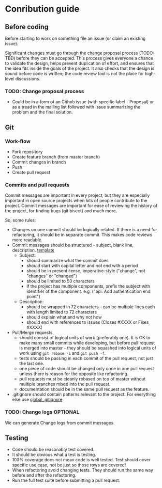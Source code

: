 # Conribution guide

## Before coding


Before starting to work on something file an issue (or claim an existing issue).

Significant changes must go through the change proposal process (TODO: TBD) before they can be accepted.
This process gives everyone a chance to validate the design, helps prevent duplication of effort, and ensures that the idea fits inside the goals of the project. It also checks that the design is sound before code is written; the code review tool is not the place for high-level discussions.

### TODO: Change proposal process

- Could be in a form of an Github issue (with specific label - Proposal) or as a tread in the mailing list followed with issue summarizing the problem and the final solution.


## Git

### Work-flow

- Fork repository
- Create feature branch (from master branch)
- Commit changes in branch
- Push
- Create pull request

### Commits and pull requests

 Commit messages are important in every project, but they are especially important in open source projects when lots of people contribute to the project.
 Commit messages are important for ease of reviewing the history of the project, for finding bugs (git bisect) and much more.

 So, some rules:
 - Changes on one commit should be logically related. If there is a need for refactoring, it should be in separate commit. This makes code reviews more readable.
 - Commit messages should be structured - subject, blank line, description. [template](contribution/.gitcommit)
 	- Subject:
 		- should summarize what the commit does
 		- should start with capital letter and not end with a period
 		- should be in present-tense, imperative-style ("change", not "changes" or "changed")
 		- should be limited to 50 characters
 		- if the project has multiple components, prefix the subject with identifier of the component. e.g. ("api: Add authentication end point")
 	- Description:
 		- should be wrapped in 72 characters - can be multiple lines each with length limited to 72 characters
 		- should explain what and why not how
 		- should end with references to issues (Closes #XXXX or Fixes #XXXX)
 - Pull/Merge requests
 	- should consist of logical units of work (preferably one). It is OK to make many small commits while developing, but before pull request is merged into master - they should be squashed into logical units of work using `git rebase -i` and `git push -f`.
 	- tests should be passing in each commit of the pull request, not just the last one.
 	- one piece of code should be changed only once in one pull request unless there is reason for the opposite like refactoring.
 	- pull requests must be cleanly rebased on top of master without multiple branches mixed into the pull request.
 	- documentation should be in the same pull request as the feature.
 - .gitignore should contain patterns relevant to the project. For everything else use [global .gitignore](https://help.github.com/articles/ignoring-files/#create-a-global-gitignore)

### TODO: Change logs OPTIONAL

We can generate Change logs from commit messages.


## Testing

- Code should be reasonably test covered.
- It should be obvious what a test is testing.
- 100% coverage does not mean code is well tested. Test should cover specific use case, not be just so those rows are covered!
- When refactoring avoid changing tests. They should run the same way before and after the refactoring.
- Run the full test suite before submitting a pull request.
